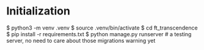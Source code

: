 Initialization
===
$ python3 -m venv .venv
$ source .venv/bin/activate
$ cd ft_transcendence
$ pip install -r requirements.txt
$ python manage.py runserver  # a testing server, no need to care about those migrations warning yet